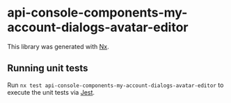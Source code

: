 # api-console-components-my-account-dialogs-avatar-editor

This library was generated with [Nx](https://nx.dev).

## Running unit tests

Run `nx test api-console-components-my-account-dialogs-avatar-editor` to execute the unit tests via [Jest](https://jestjs.io).
